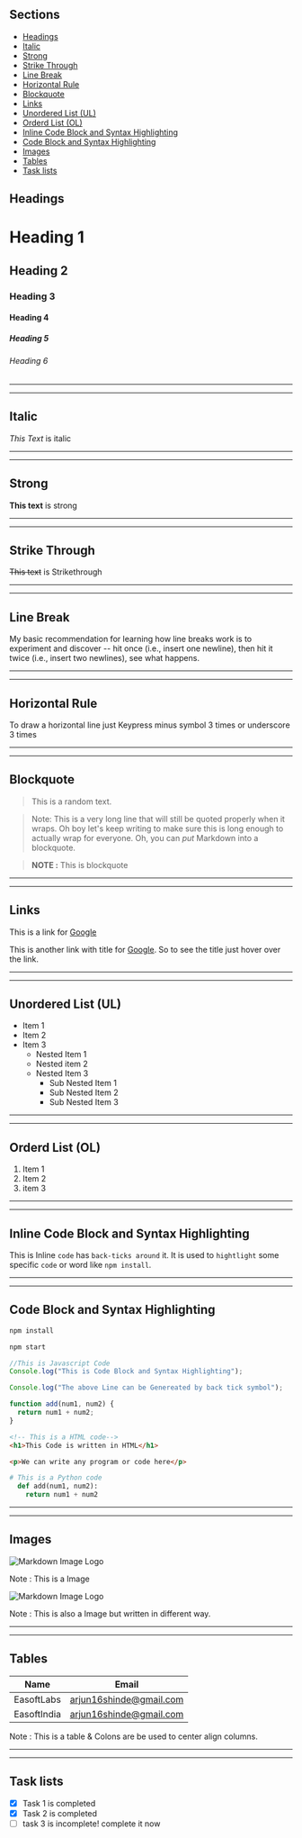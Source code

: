 ## Sections

- [Headings](#headings)
- [Italic](#italics)
- [Strong](#strong)
- [Strike Through](#strike-through)
- [Line Break](#line-break)
- [Horizontal Rule](#horizontal-rule)
- [Blockquote](#blockquote)
- [Links](#links)
- [Unordered List (UL)](<#unordered-list-(UL)>)
- [Orderd List (OL)](<#orderd-list-(OL)>)
- [Inline Code Block and Syntax Highlighting](#inline-code-block-and-syntax-highlighting)
- [Code Block and Syntax Highlighting](#code-block-and-syntax-highlighting)
- [Images](#images)
- [Tables](#tables)
- [Task lists](#task-lists)

<!-- Headings -->

## Headings

# Heading 1

## Heading 2

### Heading 3

#### Heading 4

##### Heading 5

###### Heading 6

---

---

<!-- Italic -->

## Italic

_This Text_ is italic

---

---

<!-- Strong -->

## Strong

**This text** is strong

---

---

<!-- StrikeThrough -->

## Strike Through

~~This text~~ is Strikethrough

---

---

<!-- Line Break (New Line) -->

## Line Break

My basic recommendation for learning how line breaks work is to experiment and discover -- hit <Enter> once (i.e., insert one newline), then hit it twice (i.e., insert two newlines), see what happens.

---

---

<!-- Horizontal Rule -->

## Horizontal Rule

To draw a horizontal line just Keypress minus symbol 3 times or underscore 3 times

---

---

<!-- Blockquote -->

## Blockquote

> This is a random text.

> Note: This is a very long line that will still be quoted properly when it wraps. Oh boy let's keep writing to make sure this is long enough to actually wrap for everyone. Oh, you can _put_ Markdown into a blockquote.

> **NOTE :** This is blockquote

---

---

<!-- Links -->

## Links

This is a link for [Google](http://www.google.com)

This is another link with title for [Google](http://www.google.com "I am a title"). So to see the title just hover over the link.

---

---

<!-- Unordered List (UL) -->

## Unordered List (UL)

- Item 1
- Item 2
- Item 3
  - Nested Item 1
  - Nested item 2
  - Nested Item 3
    - Sub Nested Item 1
    - Sub Nested Item 2
    - Sub Nested Item 3

---

---

<!-- Orderd List (OL) -->

## Orderd List (OL)

1. Item 1
2. Item 2
3. item 3

---

---

<!-- Inline Code Block and Syntax Highlighting -->

## Inline Code Block and Syntax Highlighting

This is Inline `code` has `back-ticks around` it. It is used to `hightlight` some specific `code` or word like `npm install`.

---

---

<!-- Code Block and Syntax Highlighting -->

## Code Block and Syntax Highlighting

```bash
npm install

npm start
```

```javascript
//This is Javascript Code
Console.log("This is Code Block and Syntax Highlighting");

Console.log("The above Line can be Genereated by back tick symbol");

function add(num1, num2) {
  return num1 + num2;
}
```

```html
<!-- This is a HTML code-->
<h1>This Code is written in HTML</h1>

<p>We can write any program or code here</p>
```

```python
# This is a Python code
  def add(num1, num2):
    return num1 + num2
```

---

---

<!-- Images -->

## Images

![Markdown Image Logo](https://markdown-here.com/img/icon256.png "This is a Image")

Note : This is a Image

![Markdown Image Logo][logo]

[logo]: https://markdown-here.com/img/icon256.png "This is a Another Image"

Note : This is also a Image but written in different way.

---

---

<!-- Tables -->

## Tables

|    Name     |          Email          |
| :---------: | :---------------------: |
| EasoftLabs  | arjun16shinde@gmail.com |
| EasoftIndia | arjun16shinde@gmail.com |

Note : This is a table & Colons are be used to center align columns.

---

---

<!-- Task lists -->

## Task lists

- [x] Task 1 is completed
- [x] Task 2 is completed
- [ ] task 3 is incomplete! complete it now
